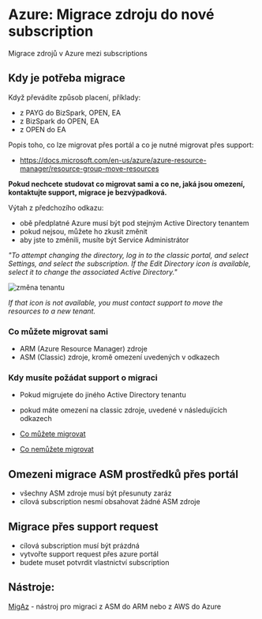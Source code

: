 # Azure: Migrace zdroju do nové subscription
Migrace zdrojů v Azure mezi subscriptions
## Kdy je potřeba migrace
Když převádíte způsob placení, příklady:
* z PAYG do BizSpark, OPEN, EA
* z BizSpark do OPEN, EA
* z OPEN do EA

Popis toho, co lze migrovat přes portál a co je nutné migrovat přes support:
* https://docs.microsoft.com/en-us/azure/azure-resource-manager/resource-group-move-resources

__Pokud nechcete studovat co migrovat sami a co ne, jaká jsou omezení, kontaktujte support, migrace je bezvýpadková.__

Výtah z předchozího odkazu:
* obě předplatné Azure musí být pod stejným Active Directory tenantem
* pokud nejsou, můžete ho zkusit změnit
* aby jste to změnili, musíte být Service Administrátor

_"To attempt changing the directory, log in to the classic portal, and select Settings, and select the subscription. If the Edit Directory icon is available, select it to change the associated Active Directory."_

![změna tenantu](https://docs.microsoft.com/en-us/azure/azure-resource-manager/media/resource-group-move-resources/edit-directory.png)

_If that icon is not available, you must contact support to move the resources to a new tenant._

### Co můžete migrovat sami
* ARM (Azure Resource Manager) zdroje
* ASM (Classic) zdroje, kromě omezení uvedených v odkazech

### Kdy musíte požádat support o migraci
* Pokud migrujete do jiného Active Directory tenantu
* pokud máte omezení na classic zdroje, uvedené v následujících odkazech

* [Co můžete migrovat](https://docs.microsoft.com/en-us/azure/azure-resource-manager/resource-group-move-resources#services-that-enable-move)
* [Co nemůžete migrovat](https://docs.microsoft.com/en-us/azure/azure-resource-manager/resource-group-move-resources#services-that-do-not-enable-move)

## Omezeni migrace ASM prostředků přes portál
* všechny ASM zdroje musí být přesunuty zaráz
* cílová subscription nesmí obsahovat žádné ASM zdroje

## Migrace přes support request
* cílová subscription musí být prázdná
* vytvořte support request přes azure portál
* budete muset potvrdit vlastnictví subscription

## Nástroje:
[MigAz](https://github.com/Azure/migAz) - nástroj pro migraci z ASM do ARM nebo z AWS do Azure
